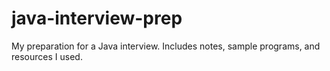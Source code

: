 # java-interview-prep
My preparation for a Java interview. Includes notes, sample programs, and resources I used.
